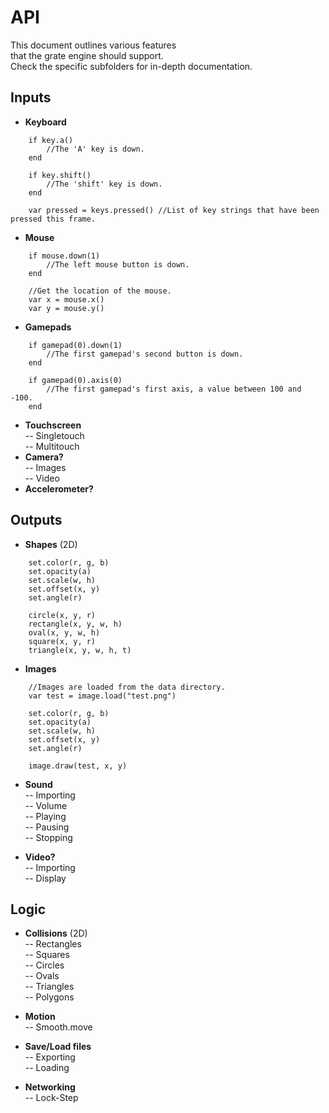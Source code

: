 # API
This document outlines various features  
that the grate engine should support.  
Check the specific subfolders for in-depth documentation.

## Inputs
* **Keyboard**  

```
	if key.a()
		//The 'A' key is down.  
	end
	
	if key.shift()
		//The 'shift' key is down.
	end

	var pressed = keys.pressed() //List of key strings that have been pressed this frame.
```

* **Mouse**  

```
	if mouse.down(1)
		//The left mouse button is down. 
	end
	
	//Get the location of the mouse.
	var x = mouse.x() 
	var y = mouse.y()
```

* **Gamepads**  

```
	if gamepad(0).down(1)
		//The first gamepad's second button is down.
	end
	
	if gamepad(0).axis(0)
		//The first gamepad's first axis, a value between 100 and -100.
	end
```

* **Touchscreen**  
	-- Singletouch  
	-- Multitouch  
* **Camera?**  
	-- Images  
	-- Video  
* **Accelerometer?**  
	
## Outputs
* **Shapes** (2D)  

```
	set.color(r, g, b)
	set.opacity(a)
	set.scale(w, h)
	set.offset(x, y)
	set.angle(r)

	circle(x, y, r)
	rectangle(x, y, w, h)
	oval(x, y, w, h)
	square(x, y, r)
	triangle(x, y, w, h, t)
```

* **Images**  

```
	//Images are loaded from the data directory.
	var test = image.load("test.png")
	
	set.color(r, g, b)
	set.opacity(a)
	set.scale(w, h)
	set.offset(x, y)
	set.angle(r)
	
	image.draw(test, x, y)

```

* **Sound**  
	-- Importing  
	-- Volume  
	-- Playing  
	-- Pausing  
	-- Stopping  
	
* **Video?**  
	-- Importing  
	-- Display  
		
	
## Logic
* **Collisions** (2D)  
	-- Rectangles  
	-- Squares  
	-- Circles  
	-- Ovals  
	-- Triangles  
	-- Polygons  

* **Motion**  
	-- Smooth.move  
		
* **Save/Load files**  
	-- Exporting  
	-- Loading  

* **Networking**  
	-- Lock-Step  




	
